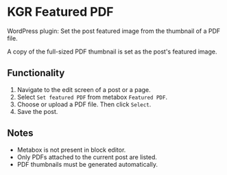 # KGR Featured PDF

WordPress plugin: Set the post featured image from the thumbnail of a PDF file.

A copy of the full-sized PDF thumbnail is set as the post's featured image.

## Functionality

1. Navigate to the edit screen of a post or a page.
2. Select `Set featured PDF` from metabox `Featured PDF`.
3. Choose or upload a PDF file. Then click `Select`.
4. Save the post.

## Notes

* Metabox is not present in block editor.
* Only PDFs attached to the current post are listed.
* PDF thumbnails must be generated automatically.
